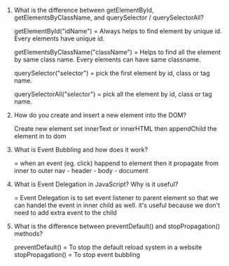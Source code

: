 1. What is the difference between getElementById, getElementsByClassName, and querySelector / querySelectorAll?
   
   getElementById("idName")
   = Always helps to find element by unique id. Every elements have unique id.

   getElementsByClassName("className")
   = Helps to find all the element by same class name. Every elements can have same classname.

   querySelector("selector")
   = pick the first element by id, class or tag name. 

   querySelectorAll("selector")
   = pick all the element by id, class or tag name. 

2. How do you create and insert a new element into the DOM?

   Create new element
   set innerText or innerHTML
   then appendChild the element in to dom

3. What is Event Bubbling and how does it work?

   = when an event (eg. click) happend to element then it propagate from inner to outer
   nav - header - body - document

4. What is Event Delegation in JavaScript? Why is it useful?

   = Event Delegation is to set event listener to parent element so that we can handel the event in inner child as well.
     it's useful because we don't need to add extra event to the child

5. What is the difference between preventDefault() and stopPropagation() methods?
   
   preventDefault()
   = To stop the default reload system in a website
   stopPropagation()
   = To stop event bubbling

   
